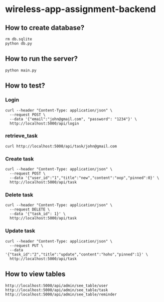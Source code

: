 # wireless-app-assignment-backend

## How to create database?
```
rm db.sqlite
python db.py
```

## How to run the server?
```
python main.py
```

## How to test?
### Login
```
curl --header "Content-Type: application/json" \
  --request POST \
  --data '{"email":"john@gmail.com", "password": "1234"}' \
  http://localhost:5000/api/login
```


### retrieve_task
```
curl http://localhost:5000/api/task/john@gmail.com
```

### Create task
```
curl --header "Content-Type: application/json" \
  --request POST \
  --data '{"user_id":"1","title":"new","content":"oop","pinned":0}' \
  http://localhost:5000/api/task
```

### Delete task
```
curl --header "Content-Type: application/json" \
  --request DELETE \
  --data '{"task_id": 1}' \
  http://localhost:5000/api/task
```

### Update task
```
curl --header "Content-Type: application/json" \
  --request PUT \
  --data '{"task_id":"2","title":"update","content":"hoho","pinned":1}' \
  http://localhost:5000/api/task
```


## How to view tables
```
http://localhost:5000/api/admin/see_table/user
http://localhost:5000/api/admin/see_table/task
http://localhost:5000/api/admin/see_table/reminder
```